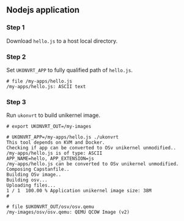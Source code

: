 ## Nodejs application

### Step 1

Download ``hello.js`` to a host local directory.

### Step 2

Set ``UKONVRT_APP`` to fully qualified path of ``hello.js``.

```
# file /my-apps/hello.js
/my-apps/hello.js: ASCII text
```

### Step 3

Run ``ukonvrt`` to build unikernel image.

```
# export UKONVRT_OUT=/my-images

# UKONVRT_APP=/my-apps/hello.js ./ukonvrt
This tool depends on KVM and Docker.
Checking if app can be converted to OSv unikernel unmodified..
/my-apps/hello.js is of type: ASCII
APP_NAME=hello, APP_EXTENSION=js
/my-apps/hello.js can be converted to OSv unikernel unmodified.
Composing Capstanfile..
Building OSv image..
Building osv...
Uploading files...
1 / 1  100.00 % Application unikernel image size: 38M
#

# file $UKONVRT_OUT/osv/osv.qemu 
/my-images/osv/osv.qemu: QEMU QCOW Image (v2)
```
